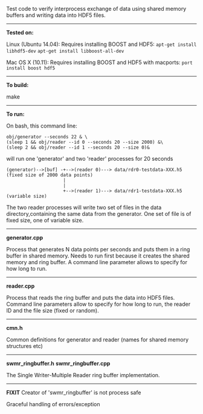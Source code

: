 Test code to verify interprocess exchange of data using shared memory buffers
and writing data into HDF5 files.

----------------
**Tested on:**

Linux (Ubuntu 14.04):
Requires installing BOOST and HDF5:  `apt-get install libhdf5-dev`   `apt-get install libboost-all-dev`

Mac OS X (10.11):
Requires installing BOOST and HDF5 with macports:  `port install boost hdf5`

------------------
**To build:**

make

------------------
**To run:**

On bash, this command line:
```
obj/generator --seconds 22 & \
(sleep 1 && obj/reader --id 0 --seconds 20 --size 2000) &\
(sleep 2 && obj/reader --id 1 --seconds 20 --size 0)&
```

will run one 'generator' and two 'reader' processes for 20 seconds

```
(generator)-->[buf] -+-->(reader 0)---> data/rdr0-testdata-XXX.h5 (fixed size of 2000 data points)
                     |
                     |
                     +-->(reader 1)---> data/rdr1-testdata-XXX.h5 (variable size)
```

The two reader processes will write two set of files in the data directory,containing the same
data from the generator. One set of file is of fixed size, one of variable size.

-------------
**generator.cpp**

Process that generates N data points per seconds and puts them in a ring buffer in
shared memory.
Needs to run first because it creates the shared memory and ring buffer.
A command line parameter allows to specify for how long to run.


----------
**reader.cpp**

Process that reads the ring buffer and puts the data into HDF5 files.
Command line parameters allow to specify for how long to run, the reader ID and the file size (fixed or random).


----------
**cmn.h**

Common definitions for generator and reader (names for shared memory structures etc)


-------------------
**swmr_ringbuffer.h**
**swmr_ringbuffer.cpp**

The Single Writer-Multiple Reader ring buffer implementation.

-----------------------

**FIXIT**
Creator of 'swmr_ringbuffer' is not process safe

Graceful handling of errors/exception

